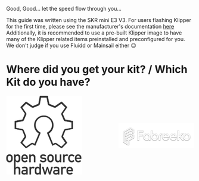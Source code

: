 ﻿Good, Good... let the speed flow through you...

This guide was written using the SKR mini E3 V3. For users flashing Klipper for the first time, please see the manufacturer's documentation [here](https://github.com/bigtreetech/BIGTREETECH-SKR-mini-E3/blob/master/firmware/V3.0/Klipper/README.md)
Additionally, it is recommended to use a pre-built Klipper image to have many of the Klipper related items preinstalled and preconfigured for you. We don't judge if you use Fluidd or Mainsail either 😉

# Where did you get your kit? / Which Kit do you have?

<div style="display: flex; justify-content: center; align-items: center; gap: 100px; margin-top: 20px; height: auto;">
  <a href="../coming_soon.md">
    <img src="../images/kit_sources/oshw-logo-outline.svg" alt="Self Sourced" style="width: 400px; height: auto;">
  </a>
  <a href="../coming_soon.md">
    <img src="../images/kit_sources/fabreeko_text.webp" alt="Fabreeko" style="width: 400px; height: auto;">
  </a>

</div>
